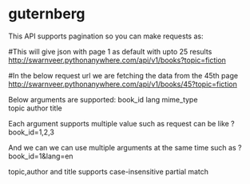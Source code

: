 # guternberg
This API supports pagination so you can make requests as:

#This will give json with page 1 as default with upto 25 results
http://swarnveer.pythonanywhere.com/api/v1/books?topic=fiction

#In the below request url we are fetching the data from the 45th page
http://swarnveer.pythonanywhere.com/api/v1/books/45?topic=fiction

Below arguments are supported:
book_id 
lang 
mime_type  
topic 
author 
title

Each argument supports multiple value such as request can be like ?book_id=1,2,3

And we can we can use multiple arguments at the same time such as ?book_id=1&lang=en

topic,author and title supports case-insensitive partial match 
